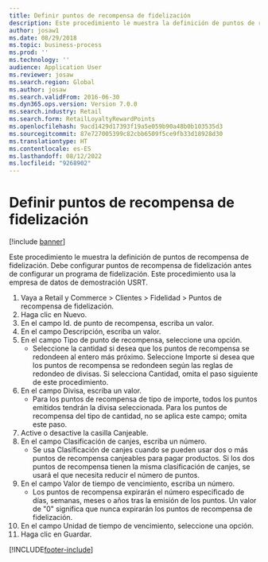 ```yaml
---
title: Definir puntos de recompensa de fidelización
description: Este procedimiento le muestra la definición de puntos de recompensa de fidelización.
author: josaw1
ms.date: 08/29/2018
ms.topic: business-process
ms.prod: ''
ms.technology: ''
audience: Application User
ms.reviewer: josaw
ms.search.region: Global
ms.author: josaw
ms.search.validFrom: 2016-06-30
ms.dyn365.ops.version: Version 7.0.0
ms.search.industry: Retail
ms.search.form: RetailLoyaltyRewardPoints
ms.openlocfilehash: 9acd1429d17393f19a5e059b90a48b0b103535d3
ms.sourcegitcommit: 87e727005399c82cbb6509f5ce9fb33d18928d30
ms.translationtype: HT
ms.contentlocale: es-ES
ms.lasthandoff: 08/12/2022
ms.locfileid: "9268902"
---
```

# <a name="define-loyalty-reward-points"></a>Definir puntos de recompensa de fidelización

[!include [banner](../includes/banner.md)]

Este procedimiento le muestra la definición de puntos de recompensa de fidelización. Debe configurar puntos de recompensa de fidelización antes de configurar un programa de fidelización. Este procedimiento usa la empresa de datos de demostración USRT.

1. Vaya a Retail y Commerce > Clientes > Fidelidad > Puntos de recompensa de fidelización.
2. Haga clic en Nuevo.
3. En el campo Id. de punto de recompensa, escriba un valor.
4. En el campo Descripción, escriba un valor.
5. En el campo Tipo de punto de recompensa, seleccione una opción.
    * Seleccione la cantidad si desea que los puntos de recompensa se redondeen al entero más próximo. Seleccione Importe si desea que los puntos de recompensa se redondeen según las reglas de redondeo de divisas. Si selecciona Cantidad, omita el paso siguiente de este procedimiento.  
6. En el campo Divisa, escriba un valor.
    * Para los puntos de recompensa de tipo de importe, todos los puntos emitidos tendrán la divisa seleccionada. Para los puntos de recompensa del tipo de cantidad, no se aplica este campo; omita este paso.  
7. Active o desactive la casilla Canjeable.
8. En el campo Clasificación de canjes, escriba un número.
    * Se usa Clasificación de canjes cuando se pueden usar dos o más puntos de recompensa canjeables para pagar productos. Si los dos puntos de recompensa tienen la misma clasificación de canjes, se usará el que necesita reducir el número de puntos.  
9. En el campo Valor de tiempo de vencimiento, escriba un número.
    * Los puntos de recompensa expirarán el número especificado de días, semanas, meses o años tras la emisión de los puntos. Un valor de "0" significa que nunca expirarán los puntos de recompensa de fidelización.  
10. En el campo Unidad de tiempo de vencimiento, seleccione una opción.
11. Haga clic en Guardar.



[!INCLUDE[footer-include](../../includes/footer-banner.md)]
